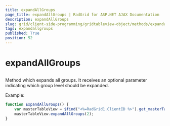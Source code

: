 ```yaml
---
title: expandAllGroups
page_title: expandAllGroups | RadGrid for ASP.NET AJAX Documentation
description: expandAllGroups
slug: grid/client-side-programming/gridtableview-object/methods/expandallgroups
tags: expandallgroups
published: True
position: 52
---
```


# expandAllGroups



## 

Method which expands all groups. It receives an optional parameter indicating which group level should be expanded.

Example:

````JavaScript
function ExpandAllGroups() {
    var masterTableView = $find("<%=RadGrid1.ClientID %>").get_masterTableView();
    masterTableView.expandAllGroups(2);
}
````


